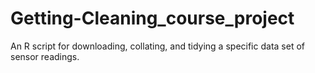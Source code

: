 # Getting-Cleaning_course_project
An R script for downloading, collating, and tidying a specific data set of sensor readings.
